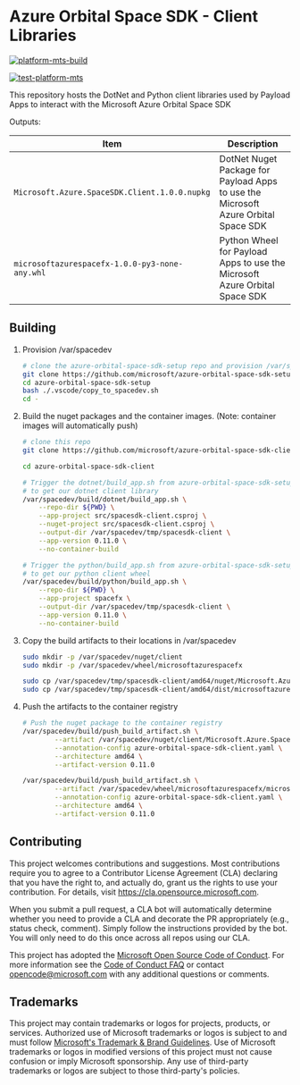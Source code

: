 # Azure Orbital Space SDK - Client Libraries

[![platform-mts-build](https://github.com/microsoft/azure-orbital-space-sdk-platform-mts/actions/workflows/platform-mts-build-publish.yaml/badge.svg)](https://github.com/microsoft/azure-orbital-space-sdk-platform-mts/actions/workflows/platform-mts-build-publish.yaml)

[![test-platform-mts](https://github.com/microsoft/azure-orbital-space-sdk-platform-mts/actions/workflows/platform-mts-test.yaml/badge.svg)](https://github.com/microsoft/azure-orbital-space-sdk-platform-mts/actions/workflows/platform-mts-test.yaml)

This repository hosts the DotNet and Python client libraries used by Payload Apps to interact with the Microsoft Azure Orbital Space SDK

Outputs:

| Item                                           | Description                                                                        |
| ---------------------------------------------- | ---------------------------------------------------------------------------------- |
| `Microsoft.Azure.SpaceSDK.Client.1.0.0.nupkg`  | DotNet Nuget Package for Payload Apps to use the Microsoft Azure Orbital Space SDK |
| `microsoftazurespacefx-1.0.0-py3-none-any.whl` | Python Wheel for Payload Apps to use the Microsoft Azure Orbital Space SDK         |

## Building

1. Provision /var/spacedev

    ```bash
    # clone the azure-orbital-space-sdk-setup repo and provision /var/spacedev
    git clone https://github.com/microsoft/azure-orbital-space-sdk-setup
    cd azure-orbital-space-sdk-setup
    bash ./.vscode/copy_to_spacedev.sh
    cd -
    ```

1. Build the nuget packages and the container images.  (Note: container images will automatically push)

    ```bash
    # clone this repo
    git clone https://github.com/microsoft/azure-orbital-space-sdk-client

    cd azure-orbital-space-sdk-client

    # Trigger the dotnet/build_app.sh from azure-orbital-space-sdk-setup
    # to get our dotnet client library
    /var/spacedev/build/dotnet/build_app.sh \
        --repo-dir ${PWD} \
        --app-project src/spacesdk-client.csproj \
        --nuget-project src/spacesdk-client.csproj \
        --output-dir /var/spacedev/tmp/spacesdk-client \
        --app-version 0.11.0 \
        --no-container-build

    # Trigger the python/build_app.sh from azure-orbital-space-sdk-setup
    # to get our python client wheel
    /var/spacedev/build/python/build_app.sh \
        --repo-dir ${PWD} \
        --app-project spacefx \
        --output-dir /var/spacedev/tmp/spacesdk-client \
        --app-version 0.11.0 \
        --no-container-build
    ```

1. Copy the build artifacts to their locations in /var/spacedev

    ```bash
    sudo mkdir -p /var/spacedev/nuget/client
    sudo mkdir -p /var/spacedev/wheel/microsoftazurespacefx

    sudo cp /var/spacedev/tmp/spacesdk-client/amd64/nuget/Microsoft.Azure.SpaceSDK.Client.0.11.0.nupkg /var/spacedev/nuget/client/
    sudo cp /var/spacedev/tmp/spacesdk-client/amd64/dist/microsoftazurespacefx-0.11.0-py3-none-any.whl /var/spacedev/wheel/microsoftazurespacefx/
    ```

1. Push the artifacts to the container registry

    ```bash
    # Push the nuget package to the container registry
    /var/spacedev/build/push_build_artifact.sh \
            --artifact /var/spacedev/nuget/client/Microsoft.Azure.SpaceSDK.Client.0.11.0.nupkg \
            --annotation-config azure-orbital-space-sdk-client.yaml \
            --architecture amd64 \
            --artifact-version 0.11.0

    /var/spacedev/build/push_build_artifact.sh \
            --artifact /var/spacedev/wheel/microsoftazurespacefx/microsoftazurespacefx-0.11.0-py3-none-any.whl \
            --annotation-config azure-orbital-space-sdk-client.yaml \
            --architecture amd64 \
            --artifact-version 0.11.0
    ```

## Contributing

This project welcomes contributions and suggestions.  Most contributions require you to agree to a
Contributor License Agreement (CLA) declaring that you have the right to, and actually do, grant us
the rights to use your contribution. For details, visit <https://cla.opensource.microsoft.com>.

When you submit a pull request, a CLA bot will automatically determine whether you need to provide
a CLA and decorate the PR appropriately (e.g., status check, comment). Simply follow the instructions
provided by the bot. You will only need to do this once across all repos using our CLA.

This project has adopted the [Microsoft Open Source Code of Conduct](https://opensource.microsoft.com/codeofconduct/).
For more information see the [Code of Conduct FAQ](https://opensource.microsoft.com/codeofconduct/faq/) or
contact [opencode@microsoft.com](mailto:opencode@microsoft.com) with any additional questions or comments.

## Trademarks

This project may contain trademarks or logos for projects, products, or services. Authorized use of Microsoft
trademarks or logos is subject to and must follow
[Microsoft's Trademark & Brand Guidelines](https://www.microsoft.com/en-us/legal/intellectualproperty/trademarks/usage/general).
Use of Microsoft trademarks or logos in modified versions of this project must not cause confusion or imply Microsoft sponsorship.
Any use of third-party trademarks or logos are subject to those third-party's policies.
